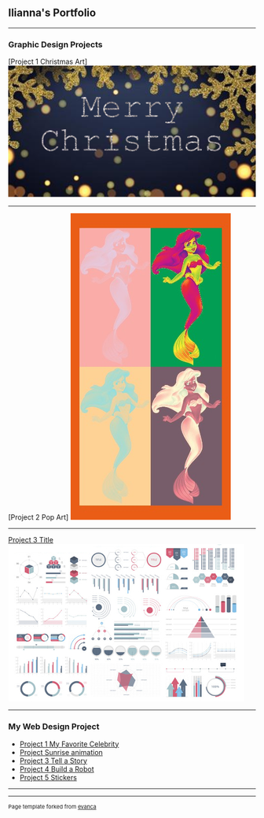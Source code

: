 ## Ilianna's Portfolio

---

### Graphic Design Projects

[Project 1 Christmas Art]
<img src="images/merry.png?raw=true"/>

---
[Project 2 Pop Art]
<img src="images/Pop Art.jpg?raw=true"/>

---
[Project 3 Title](http://example.com/)
<img src="images/dummy_thumbnail.jpg?raw=true"/>

---

### My Web Design Project 

- [Project 1 My Favorite Celebrity](https://trinket.io/html/e37053ec93)
- [Project Sunrise animation](https://trinket.io/html/064c9fbfe1)
- [Project 3 Tell a Story](https://trinket.io/html/b624631397)
- [Project 4 Build a Robot](https://trinket.io/html/71f3c95953)
- [Project 5 Stickers](https://trinket.io/html/fcc5303c96)

---




---
<p style="font-size:11px">Page template forked from <a href="https://github.com/evanca/quick-portfolio">evanca</a></p>
<!-- Remove above link if you don't want to attibute -->
